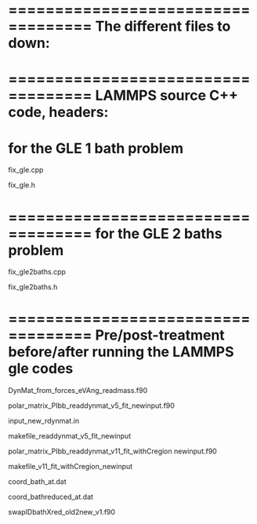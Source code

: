 ===================================
The different files to down:
===================================

===================================
LAMMPS source C++ code, headers:
===================================
for the GLE 1 bath problem
===================================
fix_gle.cpp

fix_gle.h

===================================
for the GLE 2 baths problem
===================================
fix_gle2baths.cpp

fix_gle2baths.h


===================================
Pre/post-treatment before/after running the LAMMPS gle codes
===================================

DynMat_from_forces_eVAng_readmass.f90

polar_matrix_PIbb_readdynmat_v5_fit_newinput.f90

input_new_rdynmat.in

makefile_readdynmat_v5_fit_newinput

polar_matrix_PIbb_readdynmat_v11_fit_withCregion newinput.f90

makefile_v11_fit_withCregion_newinput

coord_bath_at.dat

coord_bathreduced_at.dat

swapIDbathXred_old2new_v1.f90

